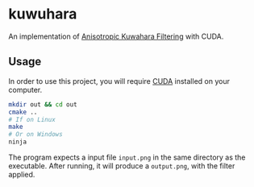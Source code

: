 # kuwuhara

An implementation of [Anisotropic Kuwahara Filtering](https://www.umsl.edu/~kangh/Papers/kang-tpcg2010.pdfhttps://www.umsl.edu/~kangh/Papers/kang-tpcg2010.pdf) with CUDA.

## Usage

In order to use this project, you will require [CUDA](https://developer.nvidia.com/cuda-toolkit) installed on your computer.
```sh
mkdir out && cd out
cmake ..
# If on Linux
make
# Or on Windows
ninja
```

The program expects a input file `input.png` in the same directory as the executable. After running, it will produce a `output.png`, with the filter applied.

